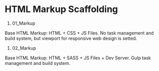 # HTML Markup Scaffolding

1. 01_Markup

Base HTML Markup: HTML + CSS + JS Files. No task management and build system, but viewport for responsive web design is setted.

1. 02_Markup

Base HTML Markup: HTML + SASS + JS Files + Dev Server. Gulp task management and build system.
